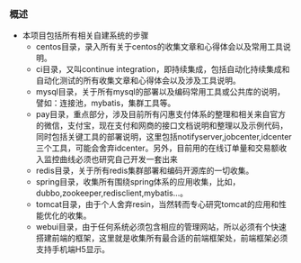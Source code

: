 ### 概述
* 本项目包括所有相关自建系统的步骤
    * centos目录，录入所有关于centos的收集文章和心得体会以及常用工具说明。
    * ci目录，又叫continue integration，即持续集成，包括自动化持续集成和自动化测试的所有收集文章和心得体会以及涉及工具说明。
    * mysql目录，关于所有mysql的部署以及编码常用工具或公共库的说明，譬如：连接池，mybatis，集群工具等。
    * pay目录，重点部分，涉及目前所有闪惠支付体系的整理和相关来自官方的微信，支付宝，现在支付和网商的接口文档说明和整理以及示例代码，同时包括关键工具的部署说明，这里包括notifyserver,jobcenter,idcenter三个工具，可能会舍弃idcenter。另外，目前用的在线订单量和交易额收入监控曲线必须也研究自己开发一套出来
    * redis目录，关于所有redis集群部署和编码开源库的一切收集。
    * spring目录，收集所有围绕spring体系的应用收集，比如，dubbo,zookeeper,redisclient,mybatis...。
    * tomcat目录，由于个人舍弃resin，当然转而专心研究tomcat的应用和性能优化的收集。
    * webui目录，由于任何系统必须包含相应的管理网站，所以必须有个快速搭建前端的框架，这里就是收集所有最合适的前端框架处，前端框架必须支持手机端H5显示。
